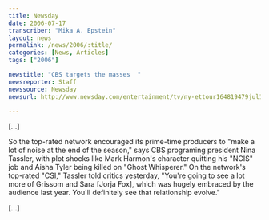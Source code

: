 ```yaml
---
title: Newsday
date: 2006-07-17
transcriber: "Mika A. Epstein"
layout: news
permalink: /news/2006/:title/
categories: [News, Articles]
tags: ["2006"]

newstitle: "CBS targets the masses  "
newsreporter: Staff
newssource: Newsday
newsurl: http://www.newsday.com/entertainment/tv/ny-ettour164819479jul16,0,2337581.story?coll=ny-television-print

---
```


[...]

So the top-rated network encouraged its prime-time producers to "make a lot of noise at the end of the season," says CBS programing president Nina Tassler, with plot shocks like Mark Harmon's character quitting his "NCIS" job and Aisha Tyler being killed on "Ghost Whisperer." On the network's top-rated "CSI," Tassler told critics yesterday, "You're going to see a lot more of Grissom and Sara [Jorja Fox], which was hugely embraced by the audience last year. You'll definitely see that relationship evolve."

[...]
